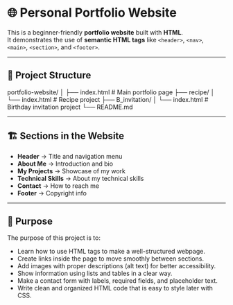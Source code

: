 # 🌐 Personal Portfolio Website  

This is a beginner-friendly **portfolio website** built with **HTML**.  
It demonstrates the use of **semantic HTML tags** like `<header>`, `<nav>`, `<main>`, `<section>`, and `<footer>`.

---

## 📂 Project Structure  

portfolio-website/
│
├── index.html        # Main portfolio page
├── recipe/
│   └── index.html    # Recipe project
├── B_invitation/
│   └── index.html    # Birthday invitation project
└── README.md

---

## 🏗️ Sections in the Website  

- **Header** → Title and navigation menu  
- **About Me** → Introduction and bio  
- **My Projects** → Showcase of my work
- **Technical Skills** → About my technical skills
- **Contact** → How to reach me  
- **Footer** → Copyright info  

---

## 🎯 Purpose  

The purpose of this project is to:  
- Learn how to use HTML tags to make a well-structured webpage.
- Create links inside the page to move smoothly between sections.
-	Add images with proper descriptions (alt text) for better accessibility.
-	Show information using lists and tables in a clear way.
- Make a contact form with labels, required fields, and placeholder text.
- Write clean and organized HTML code that is easy to style later with CSS.

